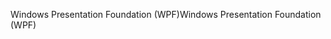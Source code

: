 <span data-ttu-id="e2483-101">Windows Presentation Foundation (WPF)</span><span class="sxs-lookup"><span data-stu-id="e2483-101">Windows Presentation Foundation (WPF)</span></span>